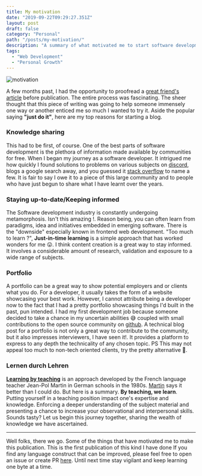 ```yaml
---
title: My motivation
date: "2019-09-22T09:29:27.351Z"
layout: post
draft: false
category: "Personal"
path: "/posts/my-motivation/"
description: "A summary of what motivated me to start software development and motivates me to this date."
tags:
  - "Web Development"
  - "Personal Growth"
---
```


![motivation](./motivation.jpg)


A few months past, I had the opportunity to proofread a [great friend's article](https://pawelgrzybek.com/)
before publication. The entire process was fascinating. The sheer thought that this piece of writing was going 
to help someone immensely one way or another enticed me so much I wanted to try it. Aside the popular saying **"just do it"**, here are my top reasons for starting a blog.

### Knowledge sharing
This had to be first, of course. One of the best parts of software development is the plethora of information
made available by communities for free. When I began my journey as a software developer. It intrigued me
how quickly I found solutions to problems on various subjects on [discord](https://discordapp.com/), 
blogs a google search away, and you guessed it [stack overflow](https://stackoverflow.com/) to name  a few. It is fair to say I owe it to a 
piece of this large community and to people who have just begun to share what I have learnt over the years.

### Staying up-to-date/Keeping informed
The Software development industry is constantly undergoing metamorphosis. Isn't this amazing !. Reason being, 
you can often learn from paradigms, idea and initiatives embedded in emerging software. There is the "downside" 
especially known in frontend web development. "Too much to learn ?", **Just-in-time learning** is a simple
approach that has worked wonders for me 😛. I think content creation is a great way to stay informed. It involves a considerable amount 
of research, validation and exposure to a wide range of subjects.

### Portfolio
A portfolio can be a great way to show potential employers and or clients what you do. For a developer, it usually
takes the form of a website showcasing your best work. However, I cannot attribute being a developer now to the fact 
that I had a pretty portfolio showcasing things I'd built in the past, pun intended. I had my first development job because someone
decided to take a chance in my uncertain abilities 😅 coupled with small contributions to the open source
community on [github](https://github.com/). A technical blog post for a portfolio is not only a great way to contribute to the community,
but it also impresses interviewers, I have seen it!. It provides a platform to express to any depth the technicality of any chosen topic. PS This 
may not appeal too much to non-tech oriented clients, try the pretty alternative 🌹. 

###  Lernen durch Lehren
[**Learning by teaching**](https://en.wikipedia.org/wiki/Learning_by_teaching) is an approach developed by the French 
language teacher Jean-Pol Martin in German schools in the 1980s. [Martin](https://en.wikipedia.org/wiki/Jean-Pol_Martin) says it 
better than I could do. But here is a summary. **By teaching, we learn**. Putting yourself in a teaching position impact 
one's expertise and knowledge. Enforcing a deeper understanding of the subject material and presenting a chance to
increase your observational and interpersonal skills. Sounds tasty? Let us begin
this journey together, sharing the wealth of knowledge we have ascertained.

<hr>

Well folks, there we go. Some of the things that have motivated me to make this publication. This is the first publication of this kind I have 
done If you find any language construct that can be improved, please feel free to open an issue or create PR 
[here](https://github.com/Gregjarvez/mrgregory.dev). Until next time stay vigilant and keep learning one byte at a time.
